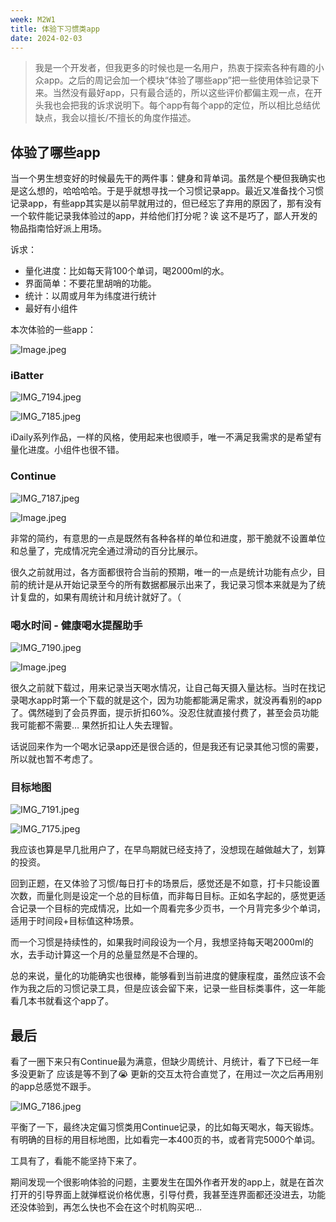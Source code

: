 ```yaml
---
week: M2W1
title: 体验下习惯类app
date: 2024-02-03
---
```


> 我是一个开发者，但我更多的时候也是一名用户，热衷于探索各种有趣的小众app。之后的周记会加一个模块“体验了哪些app”把一些使用体验记录下来。当然没有最好app，只有最合适的，所以这些评价都偏主观一点，在开头我也会把我的诉求说明下。每个app有每个app的定位，所以相比总结优缺点，我会以擅长/不擅长的角度作描述。

## **体验了哪些app**

当一个男生想变好的时候最先干的两件事：健身和背单词。虽然是个梗但我确实也是这么想的，哈哈哈哈。于是乎就想寻找一个习惯记录app。最近又准备找个习惯记录app，有些app其实是以前早就用过的，但已经忘了弃用的原因了，那有没有一个软件能记录我体验过的app，并给他们打分呢？诶 这不是巧了，鄙人开发的物品指南恰好派上用场。

诉求：

- 量化进度：比如每天背100个单词，喝2000ml的水。
- 界面简单：不要花里胡哨的功能。
- 统计：以周或月年为纬度进行统计
- 最好有小组件

本次体验的一些app：

![Image.jpeg](https://res.craft.do/user/full/607ecf6e-fd93-2806-ae5a-0795102d7883/doc/7B477F54-500B-4356-BC6B-4D9F445733DE/62560A13-FF44-4FE5-B13C-7707BD3CA95E_2/3ioUUqyRzVBPR83lZktzxVxQhMhGK3LQyhrLwzJYcoMz/Image.jpeg)

### iBatter

![IMG_7194.jpeg](https://res.craft.do/user/full/607ecf6e-fd93-2806-ae5a-0795102d7883/5A7B42F2-B4BC-40E2-8BBC-0325190421F2_2/S3HfiCxpd8cFYvIH0s0YsxhFDvtLC945UNhvsxqJTGMz/IMG_7194.jpeg)

![IMG_7185.jpeg](https://res.craft.do/user/full/607ecf6e-fd93-2806-ae5a-0795102d7883/58FCF808-1248-4A77-B1AF-96410578A6CF_2/biZ9IKys7wB3ylw8By1PcAiwPtetqftqHUmoVTyS3yUz/IMG_7185.jpeg)

iDaily系列作品，一样的风格，使用起来也很顺手，唯一不满足我需求的是希望有量化进度。小组件也很不错。

### Continue

![IMG_7187.jpeg](https://res.craft.do/user/full/607ecf6e-fd93-2806-ae5a-0795102d7883/9C562894-D0CF-4678-96B5-B1C1029445C8_2/UI8rqdEwSY0koaSPhxTTRrNUC7WmCudAD5t0YZOwe9gz/IMG_7187.jpeg)

![Image.jpeg](https://res.craft.do/user/full/607ecf6e-fd93-2806-ae5a-0795102d7883/doc/627A47B8-42DF-43E7-805C-881AC95007DB/8D4C0D2C-642F-4918-8780-F38B0D6F6666_2/OU2NYWYNBoAf43EeCcwCq7fxZBboW28afrbBihF7c4sz/Image.jpeg)

非常的简约，有意思的一点是既然有各种各样的单位和进度，那干脆就不设置单位和总量了，完成情况完全通过滑动的百分比展示。

很久之前就用过，各方面都很符合当前的预期，唯一的一点是统计功能有点少，目前的统计是从开始记录至今的所有数据都展示出来了，我记录习惯本来就是为了统计复盘的，如果有周统计和月统计就好了。（

### 喝水时间 - 健康喝水提醒助手

![IMG_7190.jpeg](https://res.craft.do/user/full/607ecf6e-fd93-2806-ae5a-0795102d7883/ED19A2B1-8E94-4797-823B-0FD15637EFC3_2/Qzrr77WB9prho82xvYEkXjqybKnEB8APKx0TUiqRvOkz/IMG_7190.jpeg)

![Image.jpeg](https://res.craft.do/user/full/607ecf6e-fd93-2806-ae5a-0795102d7883/doc/627A47B8-42DF-43E7-805C-881AC95007DB/A6E67AF2-2036-43C0-837F-748CB943D8DD_2/i77a6WCYugg1ZkUQHbu24LOLS7rIey8VKoEEw4uoyyMz/Image.jpeg)

很久之前就下载过，用来记录当天喝水情况，让自己每天摄入量达标。当时在找记录喝水app时第一个下载的就是这个，因为功能都能满足需求，就没再看别的app了。偶然碰到了会员界面，提示折扣60%。没忍住就直接付费了，甚至会员功能我可能都不需要… 果然折扣让人失去理智。

话说回来作为一个喝水记录app还是很合适的，但是我还有记录其他习惯的需要，所以就也暂不考虑了。

### 目标地图

![IMG_7191.jpeg](https://res.craft.do/user/full/607ecf6e-fd93-2806-ae5a-0795102d7883/23A4E364-C0F3-47C0-9435-09EC817491A1_2/FQBprJ2gxKRFIv62rhNyePKFVi11SzmKvDPaTByEjUoz/IMG_7191.jpeg)

![IMG_7175.jpeg](https://res.craft.do/user/full/607ecf6e-fd93-2806-ae5a-0795102d7883/9273177E-4234-4297-B6E2-FEC5218A2267_2/kek2iBrwCXQnW7KSVPzvNhxxF6jLW8xL7aNAbEmOfykz/IMG_7175.jpeg)

我应该也算是早几批用户了，在早鸟期就已经支持了，没想现在越做越大了，划算的投资。

回到正题，在又体验了习惯/每日打卡的场景后，感觉还是不如意，打卡只能设置次数，而量化则是设定一个总的目标值，而非每日目标。正如名字起的，感觉更适合记录一个目标的完成情况，比如一个周看完多少页书，一个月背完多少个单词，适用于时间段+目标值这种场景。

而一个习惯是持续性的，如果我时间段设为一个月，我想坚持每天喝2000ml的水，去手动计算这一个月的总量显然是不合理的。

总的来说，量化的功能确实也很棒，能够看到当前进度的健康程度，虽然应该不会作为我之后的习惯记录工具，但是应该会留下来，记录一些目标类事件，这一年能看几本书就看这个app了。

## 最后

看了一圈下来只有Continue最为满意，但缺少周统计、月统计，看了下已经一年多没更新了 应该是等不到了😭  更新的交互太符合直觉了，在用过一次之后再用别的app总感觉不跟手。

![IMG_7186.jpeg](https://res.craft.do/user/full/607ecf6e-fd93-2806-ae5a-0795102d7883/FDB77477-85BC-48E4-B10B-1D22174536C8_2/pIgBibHW3hXrti6AvdOxu4ejkAvmbPsqFr41Pyfbty4z/IMG_7186.jpeg)

平衡了一下，最终决定偏习惯类用Continue记录，的比如每天喝水，每天锻炼。有明确的目标的用目标地图，比如看完一本400页的书，或者背完5000个单词。

工具有了，看能不能坚持下来了。

期间发现一个很影响体验的问题，主要发生在国外作者开发的app上，就是在首次打开的引导界面上就弹框说价格优惠，引导付费，我甚至连界面都还没进去，功能还没体验到，再怎么快也不会在这个时机购买吧…

